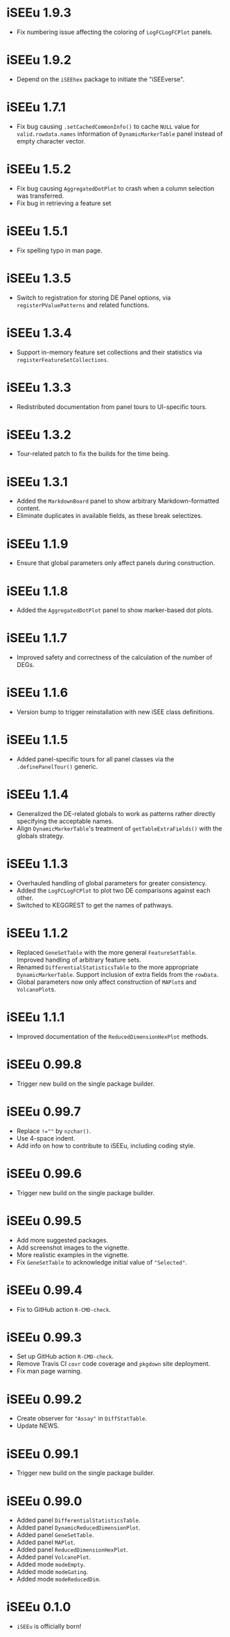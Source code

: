 # iSEEu 1.9.3

* Fix numbering issue affecting the coloring of `LogFCLogFCPlot` panels.

# iSEEu 1.9.2

* Depend on the `iSEEhex` package to initiate the "iSEEverse".

# iSEEu 1.7.1

* Fix bug causing `.setCachedCommonInfo()` to cache `NULL` value for `valid.rowdata.names` information of `DynamicMarkerTable` panel instead of empty character vector.

# iSEEu 1.5.2

* Fix bug causing `AggregatedDotPlot` to crash when a column selection was transferred.
* Fix bug in retrieving a feature set

# iSEEu 1.5.1

* Fix spelling typo in man page.

# iSEEu 1.3.5

* Switch to registration for storing DE Panel options, via `registerPValuePatterns` and related functions.

# iSEEu 1.3.4

* Support in-memory feature set collections and their statistics via `registerFeatureSetCollections`.

# iSEEu 1.3.3

* Redistributed documentation from panel tours to UI-specific tours.

# iSEEu 1.3.2

* Tour-related patch to fix the builds for the time being.

# iSEEu 1.3.1

* Added the `MarkdownBoard` panel to show arbitrary Markdown-formatted content.
* Eliminate duplicates in available fields, as these break selectizes.

# iSEEu 1.1.9

* Ensure that global parameters only affect panels during construction.

# iSEEu 1.1.8

* Added the `AggregatedDotPlot` panel to show marker-based dot plots.

# iSEEu 1.1.7

* Improved safety and correctness of the calculation of the number of DEGs.

# iSEEu 1.1.6

* Version bump to trigger reinstallation with new iSEE class definitions.

# iSEEu 1.1.5

* Added panel-specific tours for all panel classes via the `.definePanelTour()` generic.

# iSEEu 1.1.4

* Generalized the DE-related globals to work as patterns rather directly specifying the acceptable names.
* Align `DynamicMarkerTable`'s treatment of `getTableExtraFields()` with the globals strategy.

# iSEEu 1.1.3

* Overhauled handling of global parameters for greater consistency.
* Added the `LogFCLogFCPlot` to plot two DE comparisons against each other.
* Switched to KEGGREST to get the names of pathways.

# iSEEu 1.1.2

* Replaced `GeneSetTable` with the more general `FeatureSetTable`.
  Improved handling of arbitrary feature sets.
* Renamed `DifferentialStatisticsTable` to the more appropriate `DynamicMarkerTable`.
  Support inclusion of extra fields from the `rowData`.
* Global parameters now only affect construction of `MAPlot`s and `VolcanoPlot`s.

# iSEEu 1.1.1

* Improved documentation of the `ReducedDimensionHexPlot` methods.

# iSEEu 0.99.8

* Trigger new build on the single package builder.

# iSEEu 0.99.7

* Replace `!=""` by `nzchar()`.
* Use 4-space indent.
* Add info on how to contribute to iSEEu, including coding style.

# iSEEu 0.99.6

* Trigger new build on the single package builder.

# iSEEu 0.99.5

* Add more suggested packages.
* Add screenshot images to the vignette.
* More realistic examples in the vignette.
* Fix `GeneSetTable` to acknowledge initial value of `"Selected"`.

# iSEEu 0.99.4

* Fix to GitHub action `R-CMD-check`.

# iSEEu 0.99.3

* Set up GitHub action `R-CMD-check`.
* Remove Travis CI `covr` code coverage and `pkgdown` site deployment.
* Fix man page warning.

# iSEEu 0.99.2

* Create observer for `"Assay"` in `DiffStatTable`.
* Update NEWS.

# iSEEu 0.99.1

* Trigger new build on the single package builder.

# iSEEu 0.99.0

* Added panel `DifferentialStatisticsTable`.
* Added panel `DynamicReducedDimensionPlot`.
* Added panel `GeneSetTable`.
* Added panel `MAPlot`.
* Added panel `ReducedDimensionHexPlot`.
* Added panel `VolcanoPlot`.
* Added mode `modeEmpty`.
* Added mode `modeGating`.
* Added mode `modeReducedDim`.

# iSEEu 0.1.0

* `iSEEu` is officially born!
